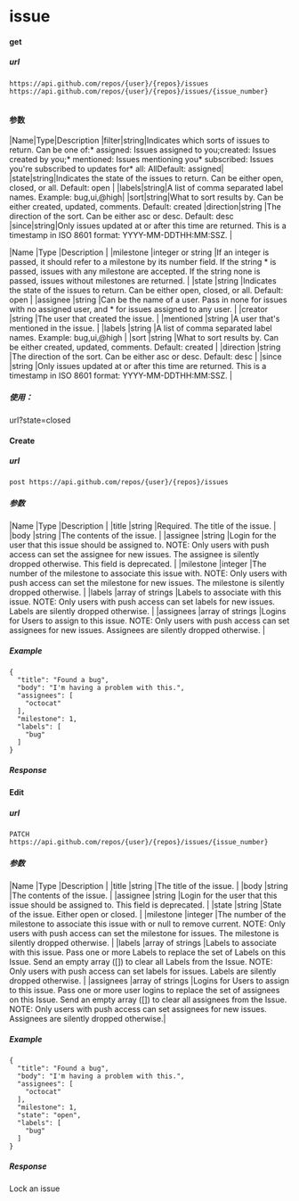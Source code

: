 # issue[](https://developer.github.com/v3/issues/)
#### get
##### url
```
https://api.github.com/repos/{user}/{repos}/issues
https://api.github.com/repos/{user}/{repos}/issues/{issue_number}


```
#### 参数
|Name|Type|Description
|filter|string|Indicates which sorts of issues to return. Can be one of:* assigned: Issues assigned to you;created: Issues created by you;* mentioned: Issues mentioning you* subscribed: Issues you're subscribed to updates for* all: AllDefault: assigned|
|state|string|Indicates the state of the issues to return. Can be either open, closed, or all. Default: open							|
|labels|string|A list of comma separated label names. Example: bug,ui,@high|
|sort|string|What to sort results by. Can be either created, updated, comments. Default: created
|direction|string	|The direction of the sort. Can be either asc or desc. Default: desc
|since|string|Only issues updated at or after this time are returned. This is a timestamp in ISO 8601 format: YYYY-MM-DDTHH:MM:SSZ.	|

|Name		|Type				|Description																																																			|
|milestone	|integer or string	|If an integer is passed, it should refer to a milestone by its number field. If the string * is passed, issues with any milestone are accepted. If the string none is passed, issues without milestones are returned.	|
|state		|string				|Indicates the state of the issues to return. Can be either open, closed, or all. Default: open																															|
|assignee	|string				|Can be the name of a user. Pass in none for issues with no assigned user, and * for issues assigned to any user.																										|
|creator	|string				|The user that created the issue.																																														|
|mentioned	|string				|A user that's mentioned in the issue.																																													|
|labels		|string				|A list of comma separated label names. Example: bug,ui,@high																																							|
|sort		|string				|What to sort results by. Can be either created, updated, comments. Default: created																																	|
|direction	|string				|The direction of the sort. Can be either asc or desc. Default: desc																																					|
|since		|string				|Only issues updated at or after this time are returned. This is a timestamp in ISO 8601 format: YYYY-MM-DDTHH:MM:SSZ.																									|
##### 使用：
url?state=closed


#### Create
##### url
```
post https://api.github.com/repos/{user}/{repos}/issues
```
##### 参数
|Name		|Type				|Description																																															|
|title		|string				|Required. The title of the issue.																																										|
|body		|string				|The contents of the issue.																																												|
|assignee	|string				|Login for the user that this issue should be assigned to. NOTE: Only users with push access can set the assignee for new issues. The assignee is silently dropped otherwise. This field is deprecated.	|
|milestone	|integer			|The number of the milestone to associate this issue with. NOTE: Only users with push access can set the milestone for new issues. The milestone is silently dropped otherwise.							|
|labels		|array of strings	|Labels to associate with this issue. NOTE: Only users with push access can set labels for new issues. Labels are silently dropped otherwise.															|
|assignees	|array of strings	|Logins for Users to assign to this issue. NOTE: Only users with push access can set assignees for new issues. Assignees are silently dropped otherwise.												|
##### Example
```
{
  "title": "Found a bug",
  "body": "I'm having a problem with this.",
  "assignees": [
    "octocat"
  ],
  "milestone": 1,
  "labels": [
    "bug"
  ]
}
```
##### Response


#### Edit
##### url
```
PATCH  https://api.github.com/repos/{user}/{repos}/issues/{issue_number}
```
##### 参数
|Name		|Type				|Description																																																																						|
|title		|string				|The title of the issue.																																																																			|
|body		|string				|The contents of the issue.																																																																			|
|assignee	|string				|Login for the user that this issue should be assigned to. This field is deprecated.																																																				|
|state		|string				|State of the issue. Either open or closed.																																																															|
|milestone	|integer			|The number of the milestone to associate this issue with or null to remove current. NOTE: Only users with push access can set the milestone for issues. The milestone is silently dropped otherwise.																								|
|labels		|array of strings	|Labels to associate with this issue. Pass one or more Labels to replace the set of Labels on this Issue. Send an empty array ([]) to clear all Labels from the Issue. NOTE: Only users with push access can set labels for issues. Labels are silently dropped otherwise.							|
|assignees	|array of strings	|Logins for Users to assign to this issue. Pass one or more user logins to replace the set of assignees on this Issue. Send an empty array ([]) to clear all assignees from the Issue. NOTE: Only users with push access can set assignees for new issues. Assignees are silently dropped otherwise.|


##### Example
```
{
  "title": "Found a bug",
  "body": "I'm having a problem with this.",
  "assignees": [
    "octocat"
  ],
  "milestone": 1,
  "state": "open",
  "labels": [
    "bug"
  ]
}
```
##### Response


Lock an issue






